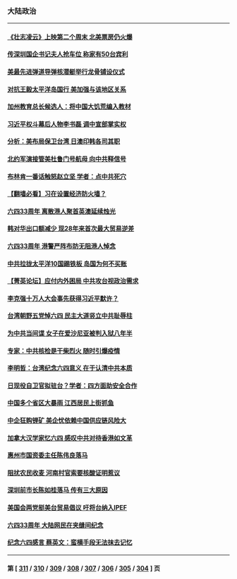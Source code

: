 ### 大陆政治
---
#### [《壮志凌云》上映第二个周末 北美票房仍火爆](../../pages/ncid277/n13753028.md) 
#### [传深圳国企书记夫人抢车位 称家有50台宾利](../../pages/ncid277/n13752947.md) 
#### [美最先进弹道导弹核潜艇举行龙骨铺设仪式](../../pages/ncid277/n13752964.md) 
#### [对抗王毅太平洋岛国行 美加强与该地区关系](../../pages/ncid277/n13752906.md) 
#### [加州教育总长候选人：将中国大饥荒编入教材](../../pages/ncid277/n13752863.md) 
#### [习近平权斗幕后人物李书磊 调中宣部掌实权](../../pages/ncid277/n13752837.md) 
#### [分析：美布局保卫台湾 日澳印韩各司其职](../../pages/ncid277/n13751378.md) 
#### [北约军演接管美杜鲁门号航母 向中共释信号](../../pages/ncid277/n13751927.md) 
#### [布林肯一番话触怒赵立坚 学者：点中共死穴](../../pages/ncid277/n13751882.md) 
#### [【翻墙必看】习在设置经济防火墙？](../../pages/ncid277/n13752598.md) 
#### [六四33周年 离散港人聚首英澳延续烛光](../../pages/ncid277/n13752591.md) 
#### [韩对华出口额减少 现28年来首次最大贸易逆差](../../pages/ncid277/n13752569.md) 
#### [六四33周年 港警严阵布防无阻港人悼念](../../pages/ncid277/n13752544.md) 
#### [中共拉拢太平洋10国踢铁板 岛国为何不买账](../../pages/ncid277/n13752471.md) 
#### [【菁英论坛】应付内外困局 中共攻台视政治需求](../../pages/ncid277/n13752381.md) 
#### [李克强十万人大会事先获得习近平默许？](../../pages/ncid277/n13752436.md) 
#### [台湾朝野五党悼六四 民主大道竖立中共耻辱柱](../../pages/ncid277/n13752421.md) 
#### [为中共当间谍 女子在爱沙尼亚被判入狱八年半](../../pages/ncid277/n13752434.md) 
#### [专家：中共核检是干柴烈火 随时引爆疫情](../../pages/ncid277/n13752419.md) 
#### [李明哲：台湾纪念六四意义 在于认清中共本质](../../pages/ncid277/n13752394.md) 
#### [日现役自卫官拟驻台？学者：四方面助安全合作](../../pages/ncid277/n13752307.md) 
#### [中国多个省区大暴雨 江西居民上街抓鱼](../../pages/ncid277/n13752238.md) 
#### [中企狂购锂矿 美企忧依赖中国供应链风险大](../../pages/ncid277/n13752297.md) 
#### [加拿大汉学家忆六四 感叹中共对待香港如文革](../../pages/ncid277/n13752210.md) 
#### [惠州市国资委主任陈伟良落马](../../pages/ncid277/n13752224.md) 
#### [阻扰农民收麦 河南村官索要核酸证明惹议](../../pages/ncid277/n13752209.md) 
#### [深圳前市长陈如桂落马 传有三大原因](../../pages/ncid277/n13752163.md) 
#### [美国会两党挺美台贸易倡议 吁将台纳入IPEF](../../pages/ncid277/n13752060.md) 
#### [六四33周年 大陆网民在夹缝间纪念](../../pages/ncid277/n13752149.md) 
#### [纪念六四感言 蔡英文：蛮横手段无法抹去记忆](../../pages/ncid277/n13752135.md) 

---
#### 第 [ [311](./311.md) / [310](./310.md) / [309](./309.md) / [308](./308.md) / [307](./307.md) / [306](./306.md) / [305](./305.md) / [304](./304.md) ] 页
